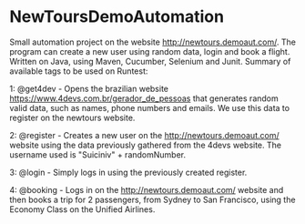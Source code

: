# NewToursDemoAutomation
Small automation project on the website http://newtours.demoaut.com/. The program can create a new user using random data, login and book a flight. Written on Java, using Maven, Cucumber, Selenium and Junit.
Summary of available tags to be used on Runtest:

1: @get4dev - Opens the brazilian website https://www.4devs.com.br/gerador_de_pessoas that generates random valid data, such as names, phone numbers and emails. We use this data to register on the newtours website.

2: @register - Creates a new user on the http://newtours.demoaut.com/ website using the data previously gathered from the 4devs website. The username used is "Suiciniv" + randomNumber.

3: @login - Simply logs in using the previously created register.

4: @booking - Logs in on the http://newtours.demoaut.com/ website and then books a trip for 2 passengers, from Sydney to San Francisco, using the Economy Class on the Unified Airlines.
